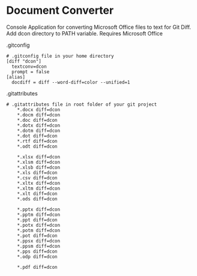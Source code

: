 # Document Converter

Console Application for converting Microsoft Office files to text for Git Diff. Add dcon directory to PATH variable.
Requires Microsoft Office

.gitconfig
```git
# .gitconfig file in your home directory
[diff "dcon"]
  textconv=dcon
  prompt = false
[alias]
  docdiff = diff --word-diff=color --unified=1
```

.gitattributes
```git
# .gitattributes file in root folder of your git project
    *.docx diff=dcon
    *.docm diff=dcon
    *.doc diff=dcon
    *.dotx diff=dcon
    *.dotm diff=dcon
    *.dot diff=dcon
    *.rtf diff=dcon
    *.odt diff=dcon

    *.xlsx diff=dcon
    *.xlsm diff=dcon
    *.xlsb diff=dcon
    *.xls diff=dcon
    *.csv diff=dcon
    *.xltx diff=dcon
    *.xltm diff=dcon
    *.xlt diff=dcon
    *.ods diff=dcon 

    *.pptx diff=dcon
    *.pptm diff=dcon
    *.ppt diff=dcon
    *.potx diff=dcon
    *.potm diff=dcon
    *.pot diff=dcon
    *.ppsx diff=dcon
    *.ppsm diff=dcon
    *.pps diff=dcon
    *.odp diff=dcon

    *.pdf diff=dcon
```
